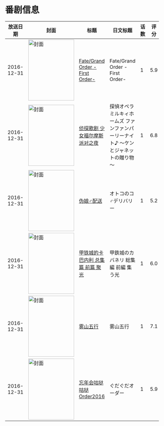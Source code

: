 # 番剧信息

|放送日期|封面|标题|日文标题|话数|评分|评分人数|
|---|---|---|---|---|---|---|
|2016-12-31|<img src="https://lain.bgm.tv/pic/cover/c/dd/fa/196773_Y19Yd.jpg" alt="封面" style="width:150px;height:200px;object-fit:cover;">|[Fate/Grand Order -First Order-](https://bangumi.tv/subject/196773)|Fate/Grand Order -First Order-|1|5.9|3773人评分|
|2016-12-31|<img src="https://lain.bgm.tv/pic/cover/c/0c/3d/182886_wofc8.jpg" alt="封面" style="width:150px;height:200px;object-fit:cover;">|[侦探歌剧 少女福尔摩斯 派对之夜](https://bangumi.tv/subject/182886)|探偵オペラ ミルキィホームズ ファンファンパーリーナイト♪ ～ケンとジャネットの贈り物～|1|6.8|178人评分|
|2016-12-31|<img src="https://bangumi.tv/img/no_icon_subject.png" alt="封面" style="width:150px;height:200px;object-fit:cover;">|[伪娘♂配送](https://bangumi.tv/subject/206253)|オトコのコ♂デリバリー|1|5.2|158人评分|
|2016-12-31|<img src="https://lain.bgm.tv/pic/cover/c/af/93/186160_hEg17.jpg" alt="封面" style="width:150px;height:200px;object-fit:cover;">|[甲铁城的卡巴内利 总集篇 前篇 聚光](https://bangumi.tv/subject/186160)|甲鉄城のカバネリ 総集編 前編 集う光|1|6.0|187人评分|
|2016-12-31|<img src="https://lain.bgm.tv/pic/cover/c/c7/3c/204863_5x3UK.jpg" alt="封面" style="width:150px;height:200px;object-fit:cover;">|[雾山五行](https://bangumi.tv/subject/204863)|雾山五行|1|7.1|411人评分|
|2016-12-31|<img src="https://lain.bgm.tv/pic/cover/c/c7/01/270641_YfKfx.jpg" alt="封面" style="width:150px;height:200px;object-fit:cover;">|[忘年会咕哒咕哒Order2016](https://bangumi.tv/subject/270641)|ぐだぐだオーダー|1|5.9|119人评分|
